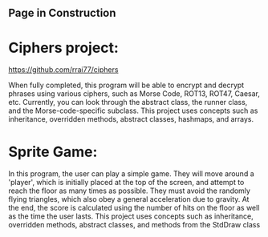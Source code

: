 ## Page in Construction


# Ciphers project: 
https://github.com/rrai77/ciphers

When fully completed, this program will be able to encrypt and decrypt phrases using various ciphers, such as Morse Code, ROT13, ROT47, Caesar, etc. Currently, you can look through the abstract class, the runner class, and the Morse-code-specific subclass.
This project uses concepts such as inheritance, overridden methods, abstract classes, hashmaps, and arrays.

# Sprite Game:


In this program, the user can play a simple game. They will move around a 'player', which is initially placed at the top of the screen, and attempt to reach the floor as many times as possible. They must avoid the randomly flying triangles, which also obey a general acceleration due to gravity. At the end, the score is calculated using the number of hits on the floor as well as the time the user lasts.
This project uses concepts such as inheritance, overridden methods, abstract classes, and methods from the StdDraw class

